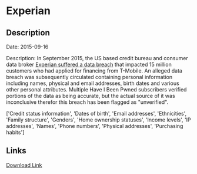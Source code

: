 # Experian

## Description

Date: 2015-09-16

Description:
In September 2015, the US based credit bureau and consumer data broker <a href="http://krebsonsecurity.com/2015/10/experian-breach-affects-15-million-consumers/" target="_blank" rel="noopener">Experian suffered a data breach</a> that impacted 15 million customers who had applied for financing from T-Mobile. An alleged data breach was subsequently circulated containing personal information including names, physical and email addresses, birth dates and various other personal attributes. Multiple Have I Been Pwned subscribers verified portions of the data as being accurate, but the actual source of it was inconclusive therefor this breach has been flagged as &quot;unverified&quot;.


['Credit status information', 'Dates of birth', 'Email addresses', 'Ethnicities', 'Family structure', 'Genders', 'Home ownership statuses', 'Income levels', 'IP addresses', 'Names', 'Phone numbers', 'Physical addresses', 'Purchasing habits']

## Links

[Download Link](https://link-to.net/1229997/897.5915759741143/dynamic/?r=ZXhwZXJpYW4uY29t)